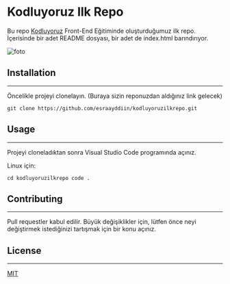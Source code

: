 # Kodluyoruz Ilk Repo

Bu repo [Kodluyoruz](kodluyoruz.org) Front-End Eğitiminde oluşturduğumuz ilk repo. İçerisinde bir adet README dosyası, bir adet de index.html barındırıyor.

![foto](https://www.hizliresim.com/t02its4)

## Installation

-------------------------------------------------------
Öncelikle projeyi clonelayın. (Buraya sizin reponuzdan aldığınız link gelecek)

 `git clone https://github.com/esraayddiin/kodluyoruzilkrepo.git`

## Usage

-------------------------------------------------------
Projeyi cloneladıktan sonra Visual Studio Code programında açınız.

Linux için:

`cd kodluyoruzilkrepo
code .`

## Contributing

-------------------------------------------------------

Pull requestler kabul edilir. Büyük değişiklikler için, lütfen önce neyi değiştirmek istediğinizi tartışmak için bir konu açınız.

## License

-------------------------------------------------------

[MIT](https://choosealicense.com/licenses/mit/)
